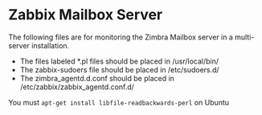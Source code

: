 # Zabbix Mailbox Server

The following files are for monitoring the Zimbra Mailbox server in a multi-server installation.

* The files labeled *.pl files should be placed in /usr/local/bin/
* The zabbix-sudoers file should be placed in /etc/sudoers.d/
* The zimbra_agentd.d.conf should be placed in /etc/zabbix/zabbix_agentd.conf.d/

You must ``apt-get install libfile-readbackwards-perl`` on Ubuntu
